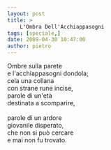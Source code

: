 ```yaml
---
layout: post
title: >
    L'Ombra Dell'Acchiappasogni
tags: [speciale,]
date: 2009-04-30 10:47:00
author: pietro
---
```

Ombre sulla parete<br/>e l'acchiappasogni dondola;<br/>cela una collana<br/>con strane rune incise,<br/>parole di un'età<br/>destinata a scomparire,<br/><br/>parole di un ardore<br/>giovanile disperato,<br/>che non si può cercare<br/>e mai non fu trovato.
